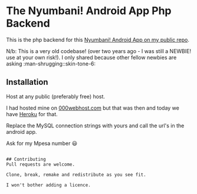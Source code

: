 # The Nyumbani! Android App Php Backend

This is the php backend for this [Nyumbani! Android App on my public repo](https://github.com/machariamuguku/Nyumbani-A-Rental-Real-Estates-Android-Mobile-Application).

N/b: This is a very old codebase! (over two years ago - I was still a NEWBIE! use at your own risk!). I only shared because other fellow newbies are asking :man-shrugging::skin-tone-6:

## Installation

Host at any public (preferably free) host. 

I had hosted mine on [000webhost.com](https://www.000webhost.com/) but that was then and today we have [Heroku](https://www.heroku.com/) for that.

Replace the MySQL connection strings with yours and call the url's in the android app.

Ask for my Mpesa number :smiley:

```

## Contributing
Pull requests are welcome.

Clone, break, remake and redistribute as you see fit.

I won't bother adding a licence.